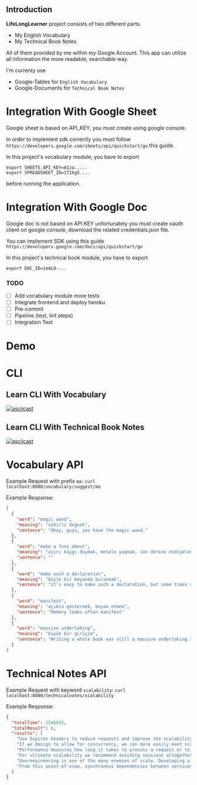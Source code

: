 ## Introduction

**LifeLongLearner** project consists of two different parts.

- My English Vocabulary
- My Technical Book Notes

All of them provided by me within my Google Account. This app can utilize all information the more readable, searchable
way.

I'm currenty use

* Google-Tables for `English Vocabulary`
* Google-Documents for `Technical Book Notes`

# Integration With Google Sheet
Google sheet is based on API_KEY, you must create using google console.

In order to implement sdk correctly you must follow `https://developers.google.com/sheets/api/quickstart/go` this guide.

In this project's vocabulary module, you have to export
```
export SHEETS_API_KEY=AIza.....
export SPREADSHEET_ID=1T1hg5....
```
before running the application.

# Integration With Google Doc
Google doc is not based on API KEY unfortunately you must create oauth client on google console,
download the related credentials.json file.

You can implement SDK using this guide `https://developers.google.com/docs/api/quickstart/go`

In this project's technical book module, you have to export
```
export DOC_ID=1m4LO-...
```

### TODO

- [ ] Add vocabulary module more tests
- [ ] Integrate frontend and deploy heroku
- [ ] Pre-commit
- [ ] Pipeline (test, lint steps)
- [ ] Integration Test

# Demo

# CLI

## Learn CLI With Vocabulary

[![asciicast](https://asciinema.org/a/469829.svg)](https://asciinema.org/a/469829)

## Learn CLI With Technical Book Notes

[![asciicast](https://asciinema.org/a/470326.svg)](https://asciinema.org/a/470326)

# Vocabulary API

Example Request with prefix `ma`: `curl localhost:8080/vocabulary/suggest/ma`

Example Response:

```json
[
  {
    "word": "magic wand",
    "meaning": "sihirli değnek",
    "sentence": "Okay, guys, you have the magic wand."
  },
  {
    "word": "make a fuss about",
    "meaning": "aşırı kaygı duymak, mesele yapmak, son derece endişelenmek",
    "sentence": ""
  },
  {
    "word": "make such a declaration",
    "meaning": "böyle bir beyanda bulunmak",
    "sentence": "it’s easy to make such a declaration, but some times are certainly better than others to consider external funding"
  },
  {
    "word": "manifest",
    "meaning": "açıkca göstermek, beyan etmek",
    "sentence": "Memory leaks often manifest"
  },
  {
    "word": "massive undertaking",
    "meaning": "büyük bir girişim",
    "sentence": "Writing a whole book was still a massive undertaking."
  }
]
```

# Technical Notes API

Example Request with keyword `scalability`: `curl localhost:8080/technicalnotes/scalability`

Example Response:

```json
{
  "totalTime": 2546892,
  "totalResult": 6,
  "results": [
    "Use Expires headers to reduce requests and improve the scalability and performance of your system.",
    "If we design to allow for concurrency, we can more easily meet scalability or performance requirements when the time comes",
    "Performance measures how long it takes to process a request or to perform a certain task, whereas scalability measures how much we can grow (or shrink).",
    "For ultimate scalability we recommend avoiding sessions altogether. However, this isn’t always possible. In these cases we recommend storing the session data in the user’s browser",
    "Overengineering is one of the many enemies of scale. Developing a solution beyond that which is useful simply wastes money and time. It may further waste processing resources, increase the cost of scale, and limit the overall scalability of the system (how far that system can be scaled). Building solutions that are overly complex has a similar effect. Systems that work too hard increase your cost and limit your ultimate size. Systems that make users work too hard limit how quickly you are likely to increase the number of users and therefore how quickly you will grow your business. Systems that are too complex to understand kill organizational productivity and the ease with which you can add engineers or add functionality to your system.",
    "From this point-of-view, synchronous dependencies between services imply that the calling service blocks the execution and waits for a response from the called service before continuing. Very similar to the concepts of Connascence of Execution Order and Connascence of Timing, this kind of dependency is very strong, tightly coupling the caller with the called. It does not scale very well, and the calling service may be impacted by errors in the called service. In systems with high availability as one of the non-functional requirements, this kind of communication is not desired. A powerful alternative to the synchronous approach is asynchronous communication using a publish/subscribe messaging system. In this scenario, the calling service simply publishes its message about a domain event occurring and continues with other work (unrelated to this request). It is not blocking and waiting for a response after it sends a request, and this improves scalability. Problems in another service do not break this service, and when other services are temporarily broken, the calling service might not be able to complete a process completely, but the calling service is not broken itself. Thus, using asynchronous messaging, the services are more decoupled, preserving more autonomy. The downside of the asynchronous messaging solution is that it increases the infrastructural complexity of the system because it requires mechanisms to send and handle messages. Furthermore, the design of the flow of domain events becomes essential when this pattern is used heavily, and this can move complexity into an area that is very difficult to monitor, opening the door for unwanted risks"
  ]
}
```


